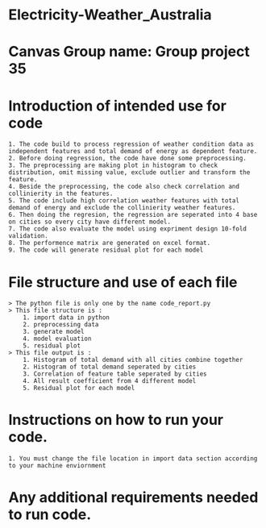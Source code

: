 # Electricity-Weather_Australia
# Canvas Group name: Group project 35


# Introduction of intended use for code
    1. The code build to process regression of weather condition data as independent features and total demand of energy as dependent feature.
    2. Before doing regression, the code have done some preprocessing.
    3. The preprocessing are making plot in histogram to check distribution, omit missing value, exclude outlier and transform the feature.
    4. Beside the preprocessing, the code also check correlation and collinierity in the features.
    5. The code include high correlation weather features with total demand of energy and exclude the collinierity weather features.
    6. Then doing the regresion, the regression are seperated into 4 base on cities so every city have different model.
    7. The code also evaluate the model using expriment design 10-fold validation.
    8. The performence matrix are generated on excel format.
    9. The code will generate residual plot for each model
# File structure and use of each file
    > The python file is only one by the name code_report.py
    > This file structure is :
        1. import data in python
        2. preprocessing data
        3. generate model
        4. model evaluation
        5. residual plot
    > This file output is :
        1. Histogram of total demand with all cities combine together
        2. Histogram of total demand seperated by cities
        3. Correlation of feature table seperated by cities
        4. All result coefficient from 4 different model
        5. Residual plot for each model 
# Instructions on how to run your code.
    1. You must change the file location in import data section according to your machine enviornment
    
# Any additional requirements needed to run code.
